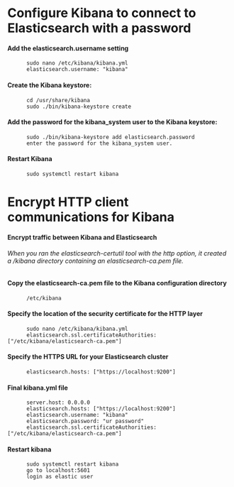 # Configure Kibana to connect to Elasticsearch with a password
#### Add the elasticsearch.username setting 
          sudo nano /etc/kibana/kibana.yml
          elasticsearch.username: "kibana"
          
#### Create the Kibana keystore:
          cd /usr/share/kibana
          sudo ./bin/kibana-keystore create
          
#### Add the password for the kibana_system user to the Kibana keystore:
          sudo ./bin/kibana-keystore add elasticsearch.password
          enter the password for the kibana_system user.
          
#### Restart Kibana
          sudo systemctl restart kibana

# Encrypt HTTP client communications for Kibana
#### Encrypt traffic between Kibana and Elasticsearch
###### When you ran the elasticsearch-certutil tool with the http option, it created a /kibana directory containing an elasticsearch-ca.pem file. 
#### Copy the elasticsearch-ca.pem file to the Kibana configuration directory 
          /etc/kibana
          
#### Specify the location of the security certificate for the HTTP layer
          sudo nano /etc/kibana/kibana.yml
          elasticsearch.ssl.certificateAuthorities: ["/etc/kibana/elasticsearch-ca.pem"]
          
#### Specify the HTTPS URL for your Elasticsearch cluster
          elasticsearch.hosts: ["https://localhost:9200"]
          
#### Final kibana.yml file
          server.host: 0.0.0.0
          elasticsearch.hosts: ["https://localhost:9200"]
          elasticsearch.username: "kibana"
          elasticsearch.password: "ur password"
          elasticsearch.ssl.certificateAuthorities: ["/etc/kibana/elasticsearch-ca.pem"]

#### Restart kibana
          sudo systemctl restart kibana
          go to localhost:5601
          login as elastic user


